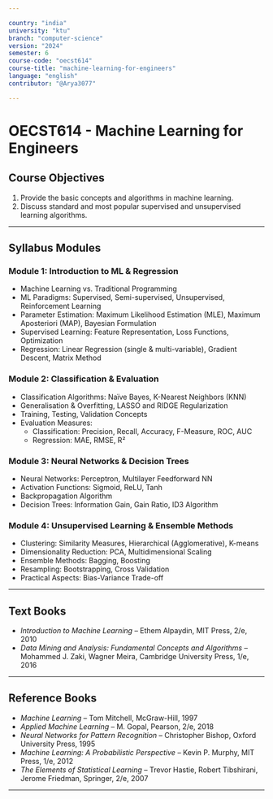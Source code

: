 ```yaml
---

country: "india"
university: "ktu"
branch: "computer-science"
version: "2024"
semester: 6
course-code: "oecst614"
course-title: "machine-learning-for-engineers"
language: "english"
contributor: "@Arya3077"

---
```


# OECST614 - Machine Learning for Engineers

## Course Objectives

1. Provide the basic concepts and algorithms in machine learning.  
2. Discuss standard and most popular supervised and unsupervised learning algorithms.

---

## Syllabus Modules

### Module 1: Introduction to ML & Regression

- Machine Learning vs. Traditional Programming  
- ML Paradigms: Supervised, Semi-supervised, Unsupervised, Reinforcement Learning  
- Parameter Estimation: Maximum Likelihood Estimation (MLE), Maximum Aposteriori (MAP), Bayesian Formulation  
- Supervised Learning: Feature Representation, Loss Functions, Optimization  
- Regression: Linear Regression (single & multi-variable), Gradient Descent, Matrix Method  

### Module 2: Classification & Evaluation

- Classification Algorithms: Naïve Bayes, K-Nearest Neighbors (KNN)  
- Generalisation & Overfitting, LASSO and RIDGE Regularization  
- Training, Testing, Validation Concepts  
- Evaluation Measures:  
  - Classification: Precision, Recall, Accuracy, F-Measure, ROC, AUC  
  - Regression: MAE, RMSE, R²  

### Module 3: Neural Networks & Decision Trees

- Neural Networks: Perceptron, Multilayer Feedforward NN  
- Activation Functions: Sigmoid, ReLU, Tanh  
- Backpropagation Algorithm  
- Decision Trees: Information Gain, Gain Ratio, ID3 Algorithm  

### Module 4: Unsupervised Learning & Ensemble Methods

- Clustering: Similarity Measures, Hierarchical (Agglomerative), K-means  
- Dimensionality Reduction: PCA, Multidimensional Scaling  
- Ensemble Methods: Bagging, Boosting  
- Resampling: Bootstrapping, Cross Validation  
- Practical Aspects: Bias-Variance Trade-off  

---

## Text Books

- *Introduction to Machine Learning* – Ethem Alpaydin, MIT Press, 2/e, 2010  
- *Data Mining and Analysis: Fundamental Concepts and Algorithms* – Mohammed J. Zaki, Wagner Meira, Cambridge University Press, 1/e, 2016

---

## Reference Books

- *Machine Learning* – Tom Mitchell, McGraw-Hill, 1997  
- *Applied Machine Learning* – M. Gopal, Pearson, 2/e, 2018  
- *Neural Networks for Pattern Recognition* – Christopher Bishop, Oxford University Press, 1995  
- *Machine Learning: A Probabilistic Perspective* – Kevin P. Murphy, MIT Press, 1/e, 2012  
- *The Elements of Statistical Learning* – Trevor Hastie, Robert Tibshirani, Jerome Friedman, Springer, 2/e, 2007

---
